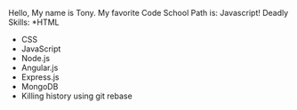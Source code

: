 Hello, My name is Tony.
My favorite Code School Path is: Javascript!
Deadly Skills:
*HTML
* CSS
* JavaScript
* Node.js
* Angular.js
* Express.js
* MongoDB
* Killing history using git rebase
